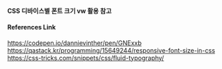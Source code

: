 

#### CSS 디바이스별 폰트 크기 vw 활용 참고


#### References Link

https://codepen.io/dannievinther/pen/GNExxb
https://qastack.kr/programming/15649244/responsive-font-size-in-css
https://css-tricks.com/snippets/css/fluid-typography/
